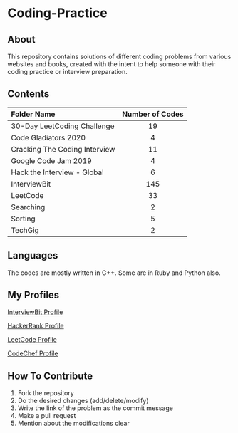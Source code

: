 
# Coding-Practice

## About

This repository contains solutions of different coding problems from various websites and books, created with the intent to help someone with their coding practice or interview preparation.

## Contents

| Folder Name | Number of Codes |
|    :---     |      :---:      |
| 30-Day LeetCoding Challenge | 19 |
| Code Gladiators 2020 | 4 |
| Cracking The Coding Interview | 11 |
| Google Code Jam 2019 | 4 |
| Hack the Interview - Global | 6 |
| InterviewBit | 145 |
| LeetCode | 33 |
| Searching | 2 |
| Sorting | 5 |
| TechGig | 2 |

## Languages

The codes are mostly written in C++. Some are in Ruby and Python also.

## My Profiles

[InterviewBit Profile](https://www.interviewbit.com/profile/rajan-pandey)

[HackerRank Profile](https://www.hackerrank.com/RajanPandey)

[LeetCode Profile](https://leetcode.com/rkpandey/)

[CodeChef Profile](https://www.codechef.com/users/rkpandey)

## How To Contribute

1. Fork the repository 
2. Do the desired changes (add/delete/modify)
3. Write the link of the problem as the commit message
4. Make a pull request
5. Mention about the modifications clear